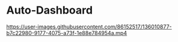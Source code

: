 # Auto-Dashboard



https://user-images.githubusercontent.com/86152517/136010877-b7c22980-9177-4075-a73f-1e88e784954a.mp4

